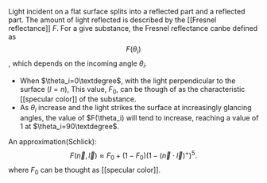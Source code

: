Light incident on a flat surface splits into a reflected part and a reflected part. The amount of light reflected is described by the [[Fresnel reflectance]] $F$.
For a give substance, the Fresnel reflectance canbe defined as $$F(\theta_i)$$, which depends on the incoming angle $\theta_i$.
- When $\theta_i=0\textdegree$, with the light perpendicular to the surface ($l=n$), This value, $F_0$, can be though of as the characteristic [[specular color]] of the substance.
- As $\theta_i$ increase and the light strikes the surface at increasingly glancing angles, the value of $F(\theta_i) will tend to increase,  reaching a value of $1$ at  $\theta_i=90\textdegree$.

An approximation(Schlick): $$F(\vec{n},\vec{l})\approx F_0+(1-F_0)(1-(\vec{n}\cdot\vec{l})^+)^5.$$where $F_0$ can be thought as [[specular color]].